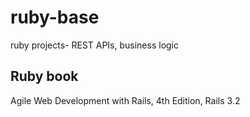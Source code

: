 # ruby-base
ruby projects- REST APIs, business logic


## Ruby book
Agile Web Development with Rails, 4th Edition, Rails 3.2 

